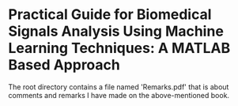 # Practical Guide for Biomedical Signals Analysis Using Machine Learning Techniques: A MATLAB Based Approach
The root directory contains a file named 'Remarks.pdf' that is about comments and remarks I have made on the above-mentioned book.
